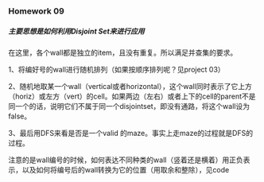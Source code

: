 ### Homework 09

##### 主要思想是如何利用Disjoint Set来进行应用

在这里，各个wall都是独立的item，且没有重复。所以满足并查集的要求。

1、将编好号的wall进行随机排列（如果按顺序排列呢？见project 03）

2、随机地取某一个wall（vertical或者horizontal），这个wall同时表示了它上方（horiz）或左方（vert）的cell。如果两边（左右）或者上下的cell的parent不是同一个的话，说明它们不属于同一个disjointset，即没有通路，将这个wall设为false。

3、最后用DFS来看是否是一个valid 的maze。事实上走maze的过程就是DFS的过程。

注意的是wall编号的时候，如何表达不同种类的wall（竖着还是横着）用正负表示，以及如何将编号后的wall转换为它的位置（用取余和整除），见code